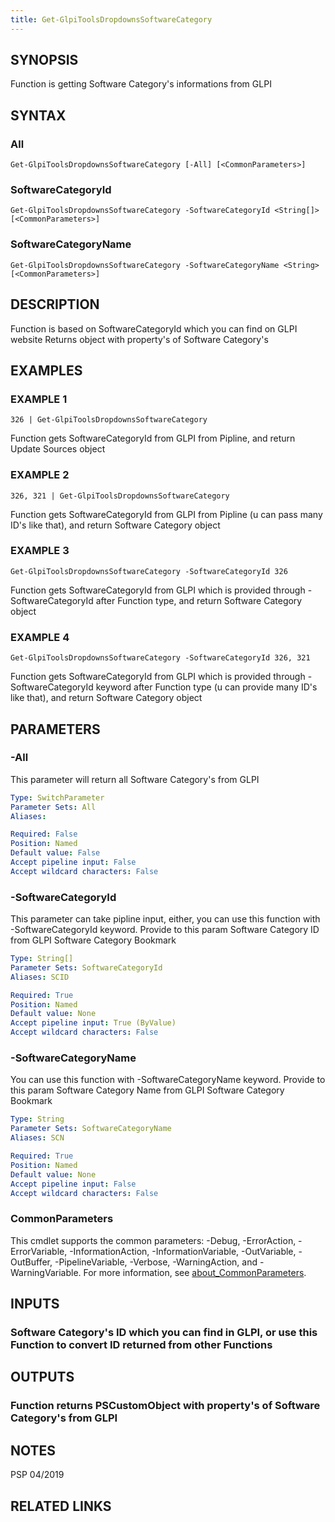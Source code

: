 ```yaml
---
title: Get-GlpiToolsDropdownsSoftwareCategory
---
```


## SYNOPSIS
Function is getting Software Category's informations from GLPI

## SYNTAX

### All
```
Get-GlpiToolsDropdownsSoftwareCategory [-All] [<CommonParameters>]
```

### SoftwareCategoryId
```
Get-GlpiToolsDropdownsSoftwareCategory -SoftwareCategoryId <String[]> [<CommonParameters>]
```

### SoftwareCategoryName
```
Get-GlpiToolsDropdownsSoftwareCategory -SoftwareCategoryName <String> [<CommonParameters>]
```

## DESCRIPTION
Function is based on SoftwareCategoryId which you can find on GLPI website
Returns object with property's of Software Category's

## EXAMPLES

### EXAMPLE 1
```
326 | Get-GlpiToolsDropdownsSoftwareCategory
```

Function gets SoftwareCategoryId from GLPI from Pipline, and return Update Sources object

### EXAMPLE 2
```
326, 321 | Get-GlpiToolsDropdownsSoftwareCategory
```

Function gets SoftwareCategoryId from GLPI from Pipline (u can pass many ID's like that), and return Software Category object

### EXAMPLE 3
```
Get-GlpiToolsDropdownsSoftwareCategory -SoftwareCategoryId 326
```

Function gets SoftwareCategoryId from GLPI which is provided through -SoftwareCategoryId after Function type, and return Software Category object

### EXAMPLE 4
```
Get-GlpiToolsDropdownsSoftwareCategory -SoftwareCategoryId 326, 321
```

Function gets SoftwareCategoryId from GLPI which is provided through -SoftwareCategoryId keyword after Function type (u can provide many ID's like that), and return Software Category object

## PARAMETERS

### -All
This parameter will return all Software Category's from GLPI

```yaml
Type: SwitchParameter
Parameter Sets: All
Aliases:

Required: False
Position: Named
Default value: False
Accept pipeline input: False
Accept wildcard characters: False
```

### -SoftwareCategoryId
This parameter can take pipline input, either, you can use this function with -SoftwareCategoryId keyword.
Provide to this param Software Category ID from GLPI Software Category Bookmark

```yaml
Type: String[]
Parameter Sets: SoftwareCategoryId
Aliases: SCID

Required: True
Position: Named
Default value: None
Accept pipeline input: True (ByValue)
Accept wildcard characters: False
```

### -SoftwareCategoryName
You can use this function with -SoftwareCategoryName keyword.
Provide to this param Software Category Name from GLPI Software Category Bookmark

```yaml
Type: String
Parameter Sets: SoftwareCategoryName
Aliases: SCN

Required: True
Position: Named
Default value: None
Accept pipeline input: False
Accept wildcard characters: False
```

### CommonParameters
This cmdlet supports the common parameters: -Debug, -ErrorAction, -ErrorVariable, -InformationAction, -InformationVariable, -OutVariable, -OutBuffer, -PipelineVariable, -Verbose, -WarningAction, and -WarningVariable. For more information, see [about_CommonParameters](http://go.microsoft.com/fwlink/?LinkID=113216).

## INPUTS

### Software Category's ID which you can find in GLPI, or use this Function to convert ID returned from other Functions
## OUTPUTS

### Function returns PSCustomObject with property's of Software Category's from GLPI
## NOTES
PSP 04/2019

## RELATED LINKS
